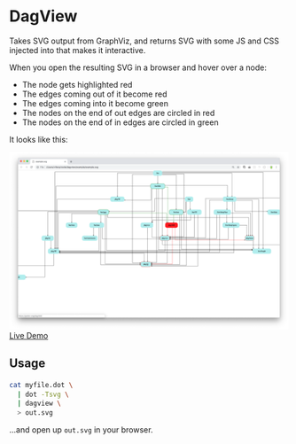 # DagView

Takes SVG output from GraphViz, and returns SVG with some JS and CSS
injected into that makes it interactive.

When you open the resulting SVG in a browser and hover over a node:

- The node gets highlighted red
- The edges coming out of it become red
- The edges coming into it become green
- The nodes on the end of out edges are circled in red
- The nodes on the end of in edges are circled in green

It looks like this:

![dag view](./example/example.png)
[Live Demo](https://amazing-feynman-ce1493.netlify.com/example.svg)

## Usage

```bash
cat myfile.dot \
  | dot -Tsvg \
  | dagview \
  > out.svg
```
 
...and open up `out.svg` in your browser.
